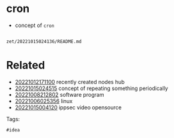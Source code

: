 # cron

- concept of `cron`

```
```

` zet/20221015024136/README.md `

# Related

- [20221012171100](/zet/20221012171100/README.md) recently created nodes hub
- [20221015024515](/zet/20221015024515/README.md) concept of repeating something periodically
- [20221008212802](/zet/20221008212802/README.md) software program
- [20221006025356](/zet/20221006025356/README.md) linux
- [20221015004120](/zet/20221015004120/README.md) ippsec video opensource

Tags:

    #idea
